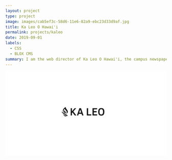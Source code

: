 ```yaml
---
layout: project
type: project
image: images/cab5ef3c-58d6-11e6-82a9-ebc23d33d9af.jpg
title: Ka Leo O Hawai'i
permalink: projects/kaleo
date: 2019-09-01
labels:
  - CSS
  - BLOX CMS
summary: I am the web director of Ka Leo O Hawai'i, the campus newspaper.
---
```


<img class="ui medium right floated rounded image" src="/images/cab5ef3c-58d6-11e6-82a9-ebc23d33d9af.jpg">

<!---
As the web director of Ka Leo O Hawai'i, I have many responsibilites. Some examples of my everyday tasks include covering daily news, improving the user interface and experience of the <a href="https://manoanow.org/kaleo/">Ka Leo website</a> through the BLOX Content Management System, editing news drafts, and posting and designing web articles. Though I have only been in this position for less than a year, I have already been challenged to improve my communication and time management skills to become a more effective leader. 

To illustrate this, one of Ka Leo's everyday struggles is finding reporters to write articles for the web (we are constantly understaffed). When I first took up the position as web editor, my solution to this problem was writing the majority of the web articles we posted to the site. As one can imagine, this is a lot of ground for one person to cover and I realized I wouldn't be able to keep this pace up during the school year. Because of this, I implemented the web's PLAIO system with all of Ka Leo's desk editors. The web PLAIO is a system in which editors have their writers sign up to do a weekly web article in each department: news, features, opinions, sports. With the implementation of this change, the responsibility of providing web content was delegated to the entire Ka Leo staff, ensuring that we could cover a wider range of stories. It was an organizational change like this that contributed to the development of a more active news website.

Looking towards the future, I hope to continue to improve as a web director for Ka Leo. One of my goals from taking software development courses is learning how to develop websites and how to become an even better team player.
-->
